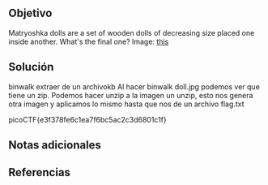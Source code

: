 


## Objetivo
Matryoshka dolls are a set of wooden dolls of decreasing size placed one inside another. What's the final one? Image: [this](https://mercury.picoctf.net/static/5ef2e9103d55972d975437f68175b9ab/dolls.jpg)
## Solución
binwalk extraer de un archivokb
Al hacer binwalk doll.jpg podemos ver que tiene un zip.
Podemos hacer unzip a la imagen un unzip, esto nos genera otra imagen y aplicamos lo mismo hasta que nos de un archivo flag.txt


picoCTF{e3f378fe6c1ea7f6bc5ac2c3d6801c1f}                                                                                                                                                             


## Notas adicionales

## Referencias
